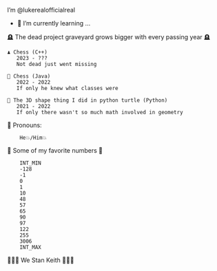 I’m @lukerealofficialreal

- 🌱 I’m currently learning ...

🪦 The dead project graveyard grows bigger with every passing year 🪦

    ♟️ Chess (C++)
       2023 - ???
       Not dead just went missing
    
    🎯 Chess (Java)
       2022 - 2022
       If only he knew what classes were
    
    🐢 The 3D shape thing I did in python turtle (Python)
       2021 - 2022
       If only there wasn't so much math involved in geometry
  
🌭 Pronouns:
        
        He💥/Him💥
    
🔢 Some of my favorite numbers 🔢

        INT_MIN
        -128
        -1
        0
        1
        10
        48
        57
        65
        90
        97
        122
        255
        3006
        INT_MAX


🐀🐀🐀 We Stan Keith 🐀🐀🐀

